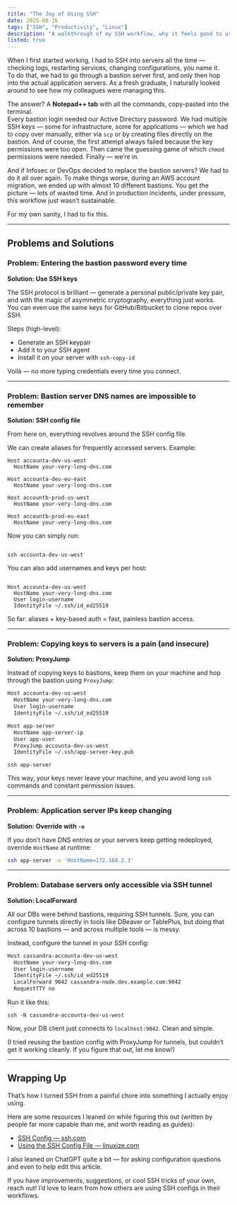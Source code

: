 ```yaml
---
title: "The Joy of Using SSH"
date: 2025-08-16
tags: ["SSH", "Productivity", "Linux"]
description: "A walkthrough of my SSH workflow, why it feels good to use, and some resources if you want to dive deeper."
listed: true
---
```


When I first started working, I had to SSH into servers all the time — checking logs, restarting services, changing configurations, you name it.  
To do that, we had to go through a bastion server first, and only then hop into the actual application servers. As a fresh graduate, I naturally looked around to see how my colleagues were managing this.  

The answer? A **Notepad++ tab** with all the commands, copy-pasted into the terminal.  
Every bastion login needed our Active Directory password. We had multiple SSH keys — some for infrastructure, some for applications — which we had to copy over manually, either via `scp` or by creating files directly on the bastion. And of course, the first attempt always failed because the key permissions were too open. Then came the guessing game of which `chmod` permissions were needed. Finally — we’re in.  

And if Infosec or DevOps decided to replace the bastion servers? We had to do it all over again. To make things worse, during an AWS account migration, we ended up with almost 10 different bastions. You get the picture — lots of wasted time. And in production incidents, under pressure, this workflow just wasn’t sustainable.  

For my own sanity, I had to fix this.  

---

## Problems and Solutions

### Problem: Entering the bastion password every time
**Solution: Use SSH keys**  

The SSH protocol is brilliant — generate a personal public/private key pair, and with the magic of asymmetric cryptography, everything just works.  
You can even use the same keys for GitHub/Bitbucket to clone repos over SSH.  

Steps (high-level):  
- Generate an SSH keypair  
- Add it to your SSH agent  
- Install it on your server with `ssh-copy-id`  

Voilà — no more typing credentials every time you connect.  

---

### Problem: Bastion server DNS names are impossible to remember
**Solution: SSH config file**  

From here on, everything revolves around the SSH config file.  

We can create aliases for frequently accessed servers. Example:  

```
Host accounta-dev-us-west
  HostName your-very-long-dns.com

Host accounta-dev-eu-east
  HostName your-very-long-dns.com

Host accountb-prod-us-west
  HostName your-very-long-dns.com

Host accountb-prod-eu-east
  HostName your-very-long-dns.com
```

Now you can simply run:  

```

ssh accounta-dev-us-west

```

You can also add usernames and keys per host:  

```

Host accounta-dev-us-west
  HostName your-very-long-dns.com
  User login-username
  IdentityFile ~/.ssh/id_ed25519

```

So far: aliases + key-based auth = fast, painless bastion access.  

---

### Problem: Copying keys to servers is a pain (and insecure)
**Solution: ProxyJump**  

Instead of copying keys to bastions, keep them on your machine and hop through the bastion using `ProxyJump`:  

```sh
Host accounta-dev-us-west
  HostName your-very-long-dns.com
  User login-username
  IdentityFile ~/.ssh/id_ed25519

Host app-server
  HostName app-server-ip
  User app-user
  ProxyJump accounta-dev-us-west
  IdentityFile ~/.ssh/app-server-key.pub
````

```
ssh app-server
```

This way, your keys never leave your machine, and you avoid long `ssh` commands and constant permission issues.

---

### Problem: Application server IPs keep changing

**Solution: Override with `-o`**

If you don’t have DNS entries or your servers keep getting redeployed, override `HostName` at runtime:

```sh
ssh app-server -o 'HostName=172.168.2.3'
```

---

### Problem: Database servers only accessible via SSH tunnel

**Solution: LocalForward**

All our DBs were behind bastions, requiring SSH tunnels. Sure, you can configure tunnels directly in tools like DBeaver or TablePlus, but doing that across 10 bastions — and across multiple tools — is messy.

Instead, configure the tunnel in your SSH config:

```sh
Host cassandra-accounta-dev-us-west
  HostName your-very-long-dns.com
  User login-username
  IdentityFile ~/.ssh/id_ed25519
  LocalForward 9042 cassandra-node.dev.example.com:9042
  RequestTTY no
```

Run it like this:

```
ssh -N cassandra-accounta-dev-us-west
```

Now, your DB client just connects to `localhost:9042`. Clean and simple.

(I tried reusing the bastion config with ProxyJump for tunnels, but couldn’t get it working cleanly. If you figure that out, let me know!)

---

## Wrapping Up

That’s how I turned SSH from a painful chore into something I actually enjoy using.

Here are some resources I leaned on while figuring this out (written by people far more capable than me, and worth reading as guides):

* [SSH Config — ssh.com](https://www.ssh.com/academy/ssh/config)
* [Using the SSH Config File — linuxize.com](https://linuxize.com/post/using-the-ssh-config-file/)

I also leaned on ChatGPT quite a bit — for asking configuration questions and even to help edit this article.

If you have improvements, suggestions, or cool SSH tricks of your own, reach out! I’d love to learn from how others are using SSH configs in their workflows.
